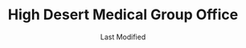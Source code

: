 ---
layout: location-page
date: Last Modified
description: "Local COVID-19 testing is available at High Desert Medical Group Office in Lancaster, California, USA."
permalink: "locations/california/lancaster/high-desert-medical-group-office/"
tags:
  - locations
  - california
title: High Desert Medical Group Office
uniqueName: high-desert-medical-group-office
state: California
stateAbbr: CA
hood: "Lancaster"
address: "43839 N. 15th Street West"
city: "Lancaster"
zip: "93534"
zipsNearby: "90201 90202 90270 90209 90210 90211 90212 90213 90220 90221 90222 90223 90224 90230 90231 90232 90233 90239 90240 90241 90242 90245 90247 90248 90249 90250 90251 90255 90301 90302 90303 90304 90305 90306 90307 90308 90309 90310 90311 90312 90260 90261 90001 90002 90003 90004 90005 90006 90007 90008 90009 90010 90011 90012 90013 90014 90015 90016 90017 90018 90019 90020 90021 90022 90023 90024 90025 90026 90027 90028 90029 90030 90031 90032 90033 90034 90035 90036 90037 90038 90039 90040 90041 90042 90043 90044 90045 90046 90047 90048 90049 90050 90051 90052 90053 90054 90055 90056 90057 90058 90059 90060 90061 90062 90063 90064 90065 90066 90067 90068 90069 90070 90071 90072 90073 90074 90075 90076 90077 90078 90079 90080 90081 90082 90083 90084 90086 90087 90088 90089 90090 90091 90093 90094 90095 90096 90099 90101 90103 90189 90262 90263 90264 90265 90266 90267 90272 90254 90278 90401 90402 90403 90404 90405 90406 90407 90408 90409 90410 90411 90280 90290 90291 90292 90293 90294 90295 90296 93510 91301 91376 91377 91001 91003 91006 91007 91066 91077 93203 93307 93313 93205 93516 93596 91501 91502 91503 91504 91505 91506 91507 91508 91510 91521 91522 91523 91526 93518 93011 93012 91303 91304 91305 91306 91307 91308 91309 91396 91311 91313 91008 91009 91010 93220 93523 93524 93015 93016 93222 93225 91201 91202 91203 91204 91205 91206 91207 91208 91209 91210 91214 91221 91222 91224 91225 91226 93528 93554 93558 93531 91011 91012 91023 93532 93241 93534 93535 93536 93539 93584 93586 93243 93543 93544 93501 93502 93504 93505 93519 91016 91017 91020 91021 93020 93021 91601 91602 91603 91604 91605 91606 91607 91608 91609 91610 91611 91612 91614 91615 91616 91617 91618 91324 91325 91326 91327 91328 91329 91330 91331 91333 91334 93550 93551 93552 93590 93591 93599 91101 91102 91103 91104 91105 91106 91107 91108 91109 91110 91114 91115 91116 91117 91118 91121 91123 91124 91125 91126 91129 91182 91184 91185 91188 91189 91199 93553 93563 93040 91335 91337 93560 91340 91341 91342 91343 91344 91345 91346 91392 91393 91394 91395 91310 91321 91322 91350 91351 91354 91355 91380 91381 91382 91383 91384 91385 91386 91387 91390 93060 93061 91024 91025 93062 93063 93064 93065 93094 93099 93066 91030 91031 91040 91041 91352 91353 91356 91357 93561 93581 91319 91320 91358 91359 91360 91361 91362 91042 91043 91316 91401 91402 91403 91404 91405 91406 91407 91408 91409 91410 91411 91412 91413 91416 91423 91426 91436 91470 91482 91495 91496 91499 91046 93283 91302 91364 91365 91367 91371 91372 92301 92307 92308 92322 92325 92331 92334 92335 92336 92337 92342 92340 92344 92345 92347 92358 92368 92329 92371 92372 92376 92377 92402 92407 92427 92392 92393 92394 92395 92397 91714 91715 91716 91801 91802 91803 91804 91896 91899 92801 92850 90701 90702 90703 91702 91706 90706 90707 92821 92822 92823 90620 90621 90622 90623 90624 91708 91710 91709 91711 91722 91723 91724 91731 91732 91733 91734 91735 92831 92832 92833 92834 92835 92836 92837 92838 91740 91741 91743 90631 90632 90633 90711 90712 90713 90714 90715 90716 90637 90638 90639 91744 91745 91746 91747 91748 91749 91750 90746 90747 90805 90807 90847 90848 90895 91752 91763 90640 91754 91755 91756 91759 90650 90651 90652 91758 91761 91762 91764 90723 90660 90661 90662 92870 92871 91765 91766 91767 91768 91769 91701 91729 91730 91737 91739 91770 91771 91772 91773 91775 91776 91778 90670 90671 91780 90502 90503 90504 90506 90509 91784 91785 91786 91788 91789 91795 91790 91791 91792 91793 90601 90602 90603 90604 90605 90606 90607 90608 90609 90610 92885 92886 90102 90313 90397 90398 90612 90659 91131 91191 91363 91388 91399 91497 91797 91798 91799 91841 93093 93382" 
mapUrl: "http://maps.apple.com/?q=High+Desert+Medical+Group+Office&address=43839+N+15th+Street+West,Lancaster,California,93534"
locationType: Drive-thru
phone: "661-945-5984"
website: "https://lacovidprod.service-now.com/rrs"
onlineBooking: true
closed: undefined
closedUpdate: June 30th, 2020
notes: "By appointment only. For individuals with symptoms. Free."
days: M-Sat
hours: 9AM-5PM
ctaMessage: Schedule a test
ctaUrl: "https://lacovidprod.service-now.com/rrs"
---